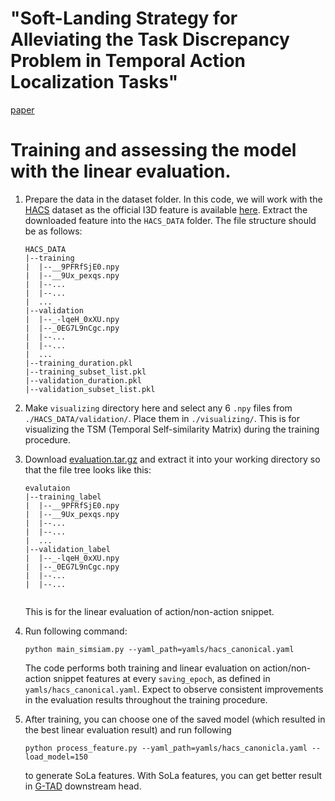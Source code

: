 "Soft-Landing Strategy for Alleviating the Task Discrepancy Problem in Temporal Action Localization Tasks"
=============
[paper](https://openaccess.thecvf.com/content/CVPR2023/papers/Kang_Soft-Landing_Strategy_for_Alleviating_the_Task_Discrepancy_Problem_in_Temporal_CVPR_2023_paper.pdf)


Training and assessing the model with the linear evaluation.
=============
1. Prepare the data in the dataset folder. In this code, we will work with the [HACS](https://arxiv.org/pdf/1712.09374.pdf) dataset as the official I3D feature is available [here](http://hacs.csail.mit.edu/hacs_segments_features.zip).
Extract the downloaded feature into the `HACS_DATA` folder.
The file structure should be as follows:   
    ```
    HACS_DATA
    |--training
    |  |--__9PFRfSjE0.npy
    |  |--__9Ux_pexqs.npy
    |  |--...
    |  |--...
    |  ...
    |--validation
    |  |--_-lqeH_0xXU.npy
    |  |--_0EG7L9nCgc.npy
    |  |--...
    |  |--...
    |  ...
    |--training_duration.pkl
    |--training_subset_list.pkl
    |--validation_duration.pkl
    |--validation_subset_list.pkl

    ```    
2. Make `visualizing` directory here and select any 6 `.npy` files from `./HACS_DATA/validation/`. Place them in `./visualizing/`. This is for visualizing the TSM (Temporal Self-similarity Matrix) during the training procedure.

3. Download [evaluation.tar.gz](https://drive.google.com/file/d/1I_e4dIGmWTNBTEYEBbo6uWabbsvsSMn_/view?usp=sharing) and extract it into your working directory so that the file tree looks like this:
    ```
    evalutaion
    |--training_label
    |  |--__9PFRfSjE0.npy
    |  |--__9Ux_pexqs.npy
    |  |--...
    |  |--...
    |  ...
    |--validation_label
    |  |--_-lqeH_0xXU.npy
    |  |--_0EG7L9nCgc.npy
    |  |--...
    |  |--...


    ```   
    This is for the linear evaluation of action/non-action snippet.
4. Run following command:
    ```
    python main_simsiam.py --yaml_path=yamls/hacs_canonical.yaml
    ```
    The code performs both training and linear evaluation on action/non-action snippet features at every `saving_epoch`, as defined in `yamls/hacs_canonical.yaml`. Expect to observe consistent improvements in the evaluation results throughout the training procedure.
    
5. After training, you can choose one of the saved model (which resulted in the best linear evaluation result) and run following
    ```
    python process_feature.py --yaml_path=yamls/hacs_canonicla.yaml --load_model=150
    ```
    to generate SoLa features.
    With SoLa features, you can get better result in [G-TAD](https://arxiv.org/pdf/1911.11462.pdf) downstream head.